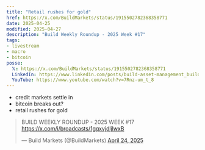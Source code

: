 ```yaml
---
title: "Retail rushes for gold"
href: https://x.com/BuildMarkets/status/1915502782368358771
date: 2025-04-25
modified: 2025-04-27
description: "Build Weekly Roundup - 2025 Week #17"
tags:
- livestream
- macro
- bitcoin
posse:
  𝕏: https://x.com/BuildMarkets/status/1915502782368358771
  LinkedIn: https://www.linkedin.com/posts/build-asset-management_build-weekly-roundup-2025-week-17-credit-ugcPost-7321263977127137280-XrkZ
  YouTube: https://www.youtube.com/watch?v=7Rnz-um_t_8
---
```


- credit markets settle in
- bitcoin breaks out?
- retail rushes for gold

> BUILD WEEKLY ROUNDUP - 2025 WEEK #17 https://x.com/i/broadcasts/1gqxvjdljlwxB
>
> — Build Markets (@BuildMarkets) [April 24, 2025](https://x.com/BuildMarkets/status/1915502782368358771)
